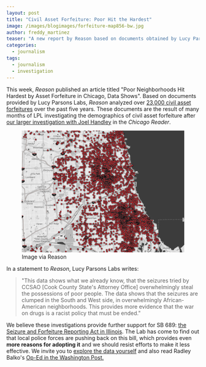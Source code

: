 ```yaml
---
layout: post
title: "Civil Asset Forfeiture: Poor Hit the Hardest"
image: /images/blogimages/forfeiture-map856-bw.jpg
author: freddy_martinez
teaser: "A new report by Reason based on documents obtained by Lucy Parsons Labs shows that civil asset forfeiture primarily targets the poor. Our documents are an archive directly from the State's Attorney's office which include all money seized with amounts, their exact GPS location, as well as cars, electronics and miscellaneous amounts seized. It is a follow-up on a previous investigation by Lucy Parsons Labs, Joel Handley and the Chicago Reader."
categories:
  - journalism
tags:
  - journalism
  - investigation
---
```


This week, *Reason* published an article titled "Poor Neighborhoods Hit Hardest by Asset Forfeiture in Chicago, Data Shows". Based on documents provided by Lucy Parsons Labs, *Reason* analyzed over [23,000 civil asset forfeitures](http://reason.com/blog/2017/06/13/poor-neighborhoods-hit-hardest-by-asset) over the past five years. These documents are the result of many months of LPL investigating the demographics of civil asset forfeiture after [our larger investigation with Joel Handley](https://www.chicagoreader.com/chicago/police-department-civil-forfeiture-investigation/Content?oid=23728922) in the *Chicago Reader*.  

<figure>
	<a href="/images/blogimages/forfeiture-map856-bw.jpg"><img src="/images/blogimages/forfeiture-map856-bw.jpg"></a>
	<figcaption>Image via Reason</figcaption>
</figure>


In a statement to *Reason*, Lucy Parsons Labs writes:

<blockquote>
"This data shows what we already know, that the seizures tried by CCSAO [Cook County State's Attorney Office] overwhelmingly steal the possessions of poor people. The data shows that the seizures are clumped in the South and West side, in overwhelmingly African-American neighborhoods. This provides more evidence that the war on drugs is a racist policy that must be ended."
</blockquote>

We believe these investigations provide further support for SB 689: [the Seizure and Forfeiture Reporting Act in Illinois](/legislation/Seizure-And-Forfeiture-Act/). The Lab has come to find out that local police forces are pushing back on this bill, which provides even **more reasons for adopting it** and we should resist efforts to make it less effective. We invite you to [explore the data yourself](https://github.com/lucyparsons/1505-documents/tree/master/CCSAO/CCSAO%20Seizure%20Data) and also read Radley Balko's [Op-Ed in the Washington Post.](https://www.washingtonpost.com/news/the-watch/wp/2017/06/13/chicago-civil-asset-forfeiture-hits-poor-people-the-hardest/) 
